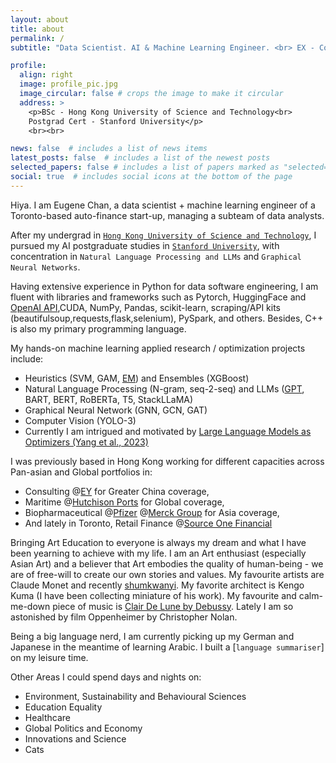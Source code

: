 ```yaml
---
layout: about
title: about
permalink: /
subtitle: "Data Scientist. AI & Machine Learning Engineer. <br> EX - Corporate Internal Consultant."

profile:
  align: right
  image: profile_pic.jpg
  image_circular: false # crops the image to make it circular
  address: >
    <p>BSc - Hong Kong University of Science and Technology<br>
    Postgrad Cert - Stanford University</p>
    <br><br>

news: false  # includes a list of news items
latest_posts: false  # includes a list of the newest posts
selected_papers: false # includes a list of papers marked as "selected={true}"
social: true  # includes social icons at the bottom of the page
---
```



Hiya. I am Eugene Chan, a data scientist + machine learning engineer of a Toronto-based auto-finance start-up, managing a subteam of data analysts. 


After my undergrad in [`Hong Kong University of Science and Technology`](https://ais.hkust.edu.hk/), I pursued my AI postgraduate studies in [`Stanford University`](https://engineering.stanford.edu/), with concentration in `Natural Language Processing and LLMs` and `Graphical Neural Networks`.


Having extensive experience in Python for data software engineering, I am fluent with libraries and frameworks such as Pytorch, HuggingFace and [OpenAI API](https://github.com/skchanah/TextSummarizer),CUDA, NumPy, Pandas, scikit-learn, scraping/API kits (beautifulsoup,requests,flask,selenium), PySpark, and others. Besides, C++ is also my primary programming language.


My hands-on machine learning applied research / optimization projects include:

- Heuristics (SVM, GAM, [EM](https://github.com/skchanah/SemiSupervisedEM/tree/main)) and Ensembles (XGBoost)  
- Natural Language Processing (N-gram, seq-2-seq) and LLMs ([GPT](https://github.com/skchanah/MiniGPT), BART, BERT, RoBERTa, T5, StackLLaMA)
- Graphical Neural Network (GNN, GCN, GAT)
- Computer Vision (YOLO-3)
- Currently I am intrigued and motivated by [Large Language Models as Optimizers (Yang et al., 2023)](https://arxiv.org/pdf/2309.03409.pdf)


I was previously based in Hong Kong working for different capacities across Pan-asian and Global portfolios in:
  
- Consulting @[EY](https://www.ey.com/) for Greater China coverage,
- Maritime @[Hutchison Ports](https://hutchisonports.com/en/) for Global coverage,
- Biopharmaceutical @[Pfizer](https://www.pfizer.com/) @[Merck Group](https://www.merck.com/) for Asia coverage,
- And lately in Toronto, Retail Finance @[Source One Financial](https://sourceonefinancial.ca/)


Bringing Art Education to everyone is always my dream and what I have been yearning to achieve with my life. I am an Art enthusiast (especially Asian Art) and a believer that Art embodies the quality of human-being - we are of free-will to create our own stories and values. My favourite artists are Claude Monet and recently [shumkwanyi](https://www.instagram.com/arsimsim/). My favorite architect is Kengo Kuma (I have been collecting miniature of his work). My favourite and calm-me-down piece of music is [Clair De Lune by Debussy](https://www.youtube.com/watch?v=c977QdbTImU). Lately I am so astonished by film Oppenheimer by Christopher Nolan.


Being a big language nerd, I am currently picking up my German and Japanese in the meantime of learning Arabic. I built a [`language summariser`] on my leisure time. 


Other Areas I could spend days and nights on:
  
- Environment, Sustainability and Behavioural Sciences
- Education Equality
- Healthcare
- Global Politics and Economy
- Innovations and Science
- Cats
